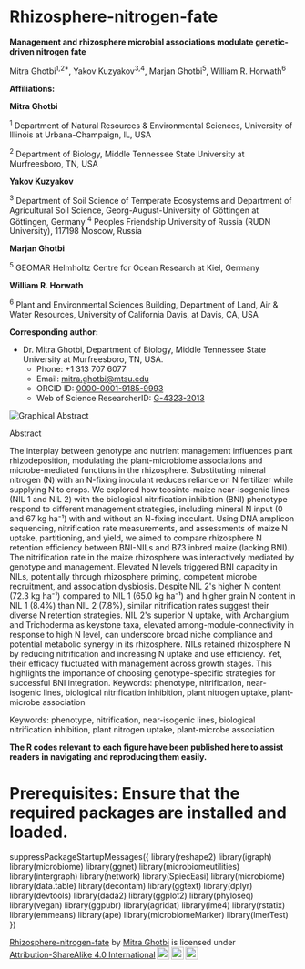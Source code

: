 # Rhizosphere-nitrogen-fate

**Management and rhizosphere microbial associations modulate genetic-driven nitrogen fate**

Mitra Ghotbi<sup>1,2*</sup>, Yakov Kuzyakov<sup>3,4</sup>, Marjan Ghotbi<sup>5</sup>, William R. Horwath<sup>6</sup>

**Affiliations:**

**Mitra Ghotbi**

<sup>1</sup> Department of Natural Resources & Environmental Sciences, University of Illinois at Urbana-Champaign, IL, USA

<sup>2</sup> Department of Biology, Middle Tennessee State University at Murfreesboro, TN, USA

**Yakov Kuzyakov**

<sup>3</sup> Department of Soil Science of Temperate Ecosystems and Department of Agricultural Soil Science, Georg-August-University of Göttingen at Göttingen, Germany
<sup>4</sup> Peoples Friendship University of Russia (RUDN University), 117198 Moscow, Russia

**Marjan Ghotbi**

<sup>5</sup> GEOMAR Helmholtz Centre for Ocean Research at Kiel, Germany

**William R. Horwath**

<sup>6</sup> Plant and Environmental Sciences Building, Department of Land, Air & Water Resources, University of California Davis, at Davis, CA, USA



**Corresponding author:**
- Dr. Mitra Ghotbi, Department of Biology, Middle Tennessee State University at Murfreesboro, TN, USA.
  - Phone: +1 313 707 6077
  - Email: mitra.ghotbi@mtsu.edu
  - ORCID ID: [0000-0001-9185-9993](https://orcid.org/0000-0001-9185-9993)
  - Web of Science ResearcherID: [G-4323-2013](https://publons.com/researcher/G-4323-2013/)



![Graphical Abstract](https://github.com/mghotbi/Rhizosphere-Nitrogen-Fate/blob/Rhizosphere-nitrogen-fate/Graphical%20Abstract.png)



Abstract

The interplay between genotype and nutrient management influences plant rhizodeposition, modulating the plant-microbiome associations and microbe-mediated functions in the rhizosphere. Substituting mineral nitrogen (N) with an N-fixing inoculant reduces reliance on N fertilizer while supplying N to crops. We explored how teosinte-maize near-isogenic lines (NIL 1 and NIL 2) with the biological nitrification inhibition (BNI) phenotype respond to different management strategies, including mineral N input (0 and 67 kg ha⁻¹) with and without an N-fixing inoculant. Using DNA amplicon sequencing, nitrification rate measurements, and assessments of maize N uptake, partitioning, and yield, we aimed to compare rhizosphere N retention efficiency between BNI-NILs and B73 inbred maize (lacking BNI). The nitrification rate in the maize rhizosphere was interactively mediated by genotype and management. Elevated N levels triggered BNI capacity in NILs, potentially through rhizosphere priming, competent microbe recruitment, and association dysbiosis. Despite NIL 2's higher N content (72.3 kg ha⁻¹) compared to NIL 1 (65.0 kg ha⁻¹) and higher grain N content in NIL 1 (8.4%) than NIL 2 (7.8%), similar nitrification rates suggest their diverse N retention strategies. NIL 2's superior N uptake, with Archangium and Trichoderma as keystone taxa, elevated among-module-connectivity in response to high N level, can underscore broad niche compliance and potential metabolic synergy in its rhizosphere. NILs retained rhizosphere N by reducing nitrification and increasing N uptake and use efficiency. Yet, their efficacy fluctuated with management across growth stages. This highlights the importance of choosing genotype-specific strategies for successful BNI integration. Keywords: phenotype, nitrification, near-isogenic lines, biological nitrification inhibition, plant nitrogen uptake, plant-microbe association
 
Keywords: phenotype, nitrification, near-isogenic lines, biological nitrification inhibition, plant nitrogen uptake, plant-microbe association



**The R codes relevant to each figure have been published here to assist readers in navigating and reproducing them easily.**



# Prerequisites: Ensure that the required packages are installed and loaded.

suppressPackageStartupMessages({
  library(reshape2)
  library(igraph)
  library(microbiome)
  library(ggnet)
  library(microbiomeutilities)
  library(intergraph)
  library(network)
  library(SpiecEasi)
  library(microbiome)
  library(data.table)
  library(decontam)
  library(ggtext)
  library(dplyr)
  library(devtools)
  library(dada2)
  library(ggplot2)
  library(phyloseq)
  library(vegan)
  library(ggpubr)
  library(agridat)
  library(lme4)
  library(rstatix)
  library(emmeans)
  library(ape)
  library(microbiomeMarker)
  library(lmerTest)
})


<p xmlns:cc="http://creativecommons.org/ns#" xmlns:dct="http://purl.org/dc/terms/"><a property="dct:title" rel="cc:attributionURL" href="https://github.com/mghotbi/Rhizosphere-Nitrogen-Fate">Rhizosphere-nitrogen-fate</a> by <a rel="cc:attributionURL dct:creator" property="cc:attributionName" href="https://www.linkedin.com/in/mitra-ghotbi-78b34030/">Mitra Ghotbi</a> is licensed under <a href="http://creativecommons.org/licenses/by-sa/4.0/?ref=chooser-v1" target="_blank" rel="license noopener noreferrer" style="display:inline-block;">Attribution-ShareAlike 4.0 International<img style="height:22px!important;margin-left:3px;vertical-align:text-bottom;" src="https://mirrors.creativecommons.org/presskit/icons/cc.svg?ref=chooser-v1"><img style="height:22px!important;margin-left:3px;vertical-align:text-bottom;" src="https://mirrors.creativecommons.org/presskit/icons/by.svg?ref=chooser-v1"><img style="height:22px!important;margin-left:3px;vertical-align:text-bottom;" src="https://mirrors.creativecommons.org/presskit/icons/sa.svg?ref=chooser-v1"></a></p>
